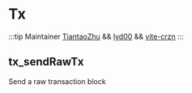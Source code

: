 # Tx

:::tip Maintainer [TiantaoZhu](https://github.com/TiantaoZhu) && [lyd00](https://github.com/lyd00) && [vite-crzn](https://github.com/vite-crzn) :::

## tx_sendRawTx

Send a raw transaction block